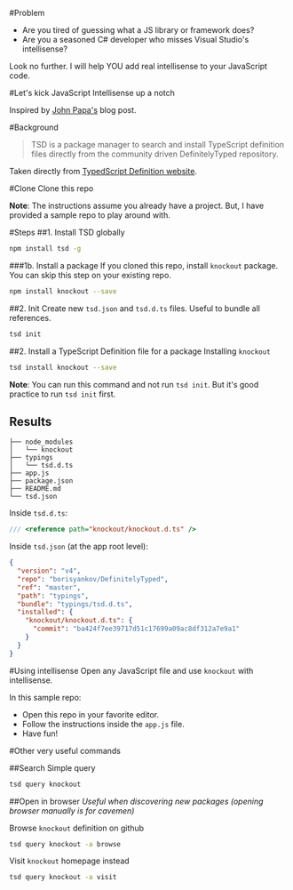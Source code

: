 #Problem
* Are you tired of guessing what a JS library or framework does?
* Are you a seasoned C# developer who misses Visual Studio's intellisense?

Look no further. I will help YOU add real intellisense to your JavaScript code.

#Let's kick JavaScript Intellisense up a notch

Inspired by [John Papa's](http://johnpapa.net/intellisense-witha-visual-studio-code/) blog post.

#Background
>TSD is a package manager to search and install TypeScript definition files directly from the community driven DefinitelyTyped repository.

Taken directly from [TypedScript Definition website](http://definitelytyped.org/tsd/).

#Clone
Clone this repo

**Note**:
The instructions assume you already have a project. But, I have provided a sample repo to play around with.

#Steps
##1. Install TSD globally
 
````bash
npm install tsd -g
````
###1b. Install a package
If you cloned this repo, install `knockout` package. You can skip this step on your existing repo.
````bash
npm install knockout --save
````

##2. Init
Create new `tsd.json` and `tsd.d.ts` files. Useful to bundle all references.

````bash
tsd init
````

##2. Install a TypeScript Definition file for a package
Installing `knockout`

````bash
tsd install knockout --save
````
**Note**: You can run this command and not run `tsd init`. But it's good practice to run `tsd init` first.

## Results

````pre
├── node_modules
│   └── knockout
├── typings
│   └── tsd.d.ts
├── app.js
├── package.json
├── README.md
└── tsd.json
````

Inside `tsd.d.ts`:
````typescript
/// <reference path="knockout/knockout.d.ts" />
```` 

Inside `tsd.json` (at the app root level):
````json
{
  "version": "v4",
  "repo": "borisyankov/DefinitelyTyped",
  "ref": "master",
  "path": "typings",
  "bundle": "typings/tsd.d.ts",
  "installed": {
    "knockout/knockout.d.ts": {
      "commit": "ba424f7ee39717d51c17699a09ac8df312a7e9a1"
    }
  }
}
````
#Using intellisense
Open any JavaScript file and use `knockout` with intellisense.

In this sample repo: 
* Open this repo in your favorite editor.
* Follow the instructions inside the `app.js` file.
* Have fun! 


#Other very useful commands

##Search
Simple query
````bash
tsd query knockout
````
##Open in browser
*Useful when discovering new packages (opening browser manually is for cavemen)*

Browse `knockout` definition on github 
````bash
tsd query knockout -a browse
```` 
Visit `knockout` homepage instead
````bash
tsd query knockout -a visit
````